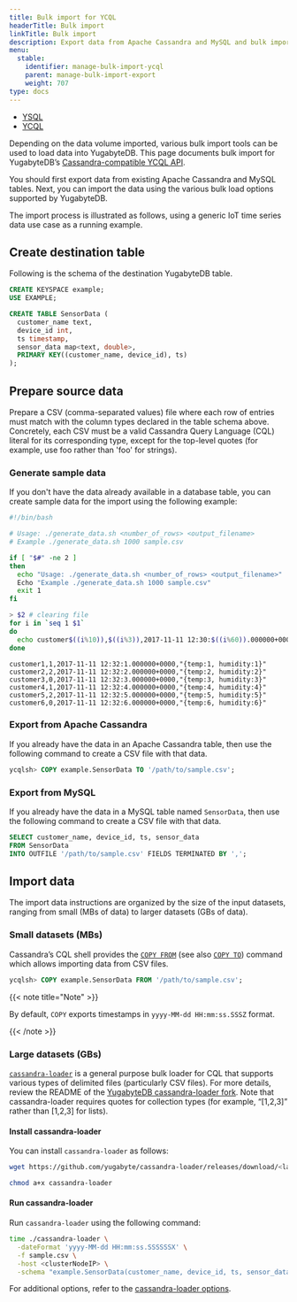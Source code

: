 ```yaml
---
title: Bulk import for YCQL
headerTitle: Bulk import
linkTitle: Bulk import
description: Export data from Apache Cassandra and MySQL and bulk import data into YugabyteDB for YCQL.
menu:
  stable:
    identifier: manage-bulk-import-ycql
    parent: manage-bulk-import-export
    weight: 707
type: docs
---
```


<ul class="nav nav-tabs-alt nav-tabs-yb">
  <li >
    <a href="../bulk-import-ysql/" class="nav-link">
      <i class="icon-postgres" aria-hidden="true"></i>
      YSQL
    </a>
  </li>
  <li >
    <a href="../bulk-import-ycql/" class="nav-link active">
      <i class="icon-cassandra" aria-hidden="true"></i>
      YCQL
    </a>
  </li>
</ul>

Depending on the data volume imported, various bulk import tools can be used to load data into YugabyteDB. This page documents bulk import for YugabyteDB’s [Cassandra-compatible YCQL API](../../../api/ycql/).

You should first export data from existing Apache Cassandra and MySQL tables. Next, you can import the data using the various bulk load options supported by YugabyteDB.

The import process is illustrated as follows, using a generic IoT time series data use case as a running example.

## Create destination table

Following is the schema of the destination YugabyteDB table.

```sql
CREATE KEYSPACE example;
USE EXAMPLE;

CREATE TABLE SensorData (
  customer_name text,
  device_id int,
  ts timestamp,
  sensor_data map<text, double>,
  PRIMARY KEY((customer_name, device_id), ts)
);
```

## Prepare source data

Prepare a CSV (comma-separated values) file where each row of entries must match with the column types declared in the table schema above. Concretely, each CSV must be a valid Cassandra Query Language (CQL) literal for its corresponding type, except for the top-level quotes (for example, use foo rather than 'foo' for strings).

### Generate sample data

If you don't have the data already available in a database table, you can create sample data for the import using the following example:

```sh
#!/bin/bash

# Usage: ./generate_data.sh <number_of_rows> <output_filename>
# Example ./generate_data.sh 1000 sample.csv

if [ "$#" -ne 2 ]
then
  echo "Usage: ./generate_data.sh <number_of_rows> <output_filename>"
  Echo "Example ./generate_data.sh 1000 sample.csv"
  exit 1
fi

> $2 # clearing file
for i in `seq 1 $1`
do
  echo customer$((i%10)),$((i%3)),2017-11-11 12:30:$((i%60)).000000+0000,\"{temp:$i, humidity:$i}\" >> $2
done
```

```output
customer1,1,2017-11-11 12:32:1.000000+0000,"{temp:1, humidity:1}"
customer2,2,2017-11-11 12:32:2.000000+0000,"{temp:2, humidity:2}"
customer3,0,2017-11-11 12:32:3.000000+0000,"{temp:3, humidity:3}"
customer4,1,2017-11-11 12:32:4.000000+0000,"{temp:4, humidity:4}"
customer5,2,2017-11-11 12:32:5.000000+0000,"{temp:5, humidity:5}"
customer6,0,2017-11-11 12:32:6.000000+0000,"{temp:6, humidity:6}"
```

### Export from Apache Cassandra

If you already have the data in an Apache Cassandra table, then use the following command to create a CSV file with that data.

```sql
ycqlsh> COPY example.SensorData TO '/path/to/sample.csv';
```

### Export from MySQL

If you already have the data in a MySQL table named `SensorData`, then use the following command to create a CSV file with that data.

```sql
SELECT customer_name, device_id, ts, sensor_data
FROM SensorData
INTO OUTFILE '/path/to/sample.csv' FIELDS TERMINATED BY ',';
```

## Import data

The import data instructions are organized by the size of the input datasets, ranging from small (MBs of data) to larger datasets (GBs of data).

### Small datasets (MBs)

Cassandra’s CQL shell provides the [`COPY FROM`](../../../admin/ycqlsh/#copy-from) (see also [`COPY TO`](../../../admin/ycqlsh/#copy-to)) command which allows importing data from CSV files.

```sql
ycqlsh> COPY example.SensorData FROM '/path/to/sample.csv';
```

{{< note title="Note" >}}

By default, `COPY` exports timestamps in `yyyy-MM-dd HH:mm:ss.SSSZ` format.

{{< /note >}}

### Large datasets (GBs)

[`cassandra-loader`](https://github.com/brianmhess/cassandra-loader) is a general purpose bulk loader for CQL that supports various types of delimited files (particularly CSV files). For more details, review the README of the [YugabyteDB cassandra-loader fork](https://github.com/yugabyte/cassandra-loader/). Note that cassandra-loader requires quotes for collection types (for example, “[1,2,3]” rather than [1,2,3] for lists).

#### Install cassandra-loader

You can install `cassandra-loader` as follows:

```sh
wget https://github.com/yugabyte/cassandra-loader/releases/download/<latest-version>/cassandra-loader
```

```sh
chmod a+x cassandra-loader
```

#### Run cassandra-loader

Run `cassandra-loader` using the following command:

```sh
time ./cassandra-loader \
  -dateFormat 'yyyy-MM-dd HH:mm:ss.SSSSSSX' \
  -f sample.csv \
  -host <clusterNodeIP> \
  -schema "example.SensorData(customer_name, device_id, ts, sensor_data)"
```

For additional options, refer to the [cassandra-loader options](https://github.com/yugabyte/cassandra-loader#options).

